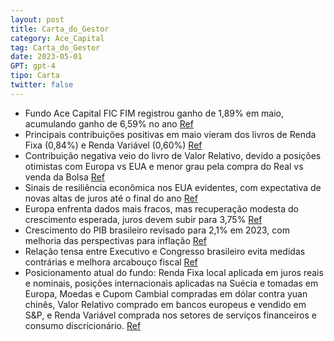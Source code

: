 ```yaml
---
layout: post
title: Carta_do_Gestor
category: Ace_Capital
tag: Carta_do_Gestor
date: 2023-05-01
GPT: gpt-4
tipo: Carta
twitter: false
---
```


- Fundo Ace Capital FIC FIM registrou ganho de 1,89% em maio, acumulando ganho de 6,59% no ano
<a href="#" onclick="search_on_pdf('O Ace Capital FIC FIM registrou ganho de 1,89% em maio; ganho de 6,59% no acumulado do ano (123% do')">Ref</a>
- Principais contribuições positivas em maio vieram dos livros de Renda Fixa (0,84%) e Renda Variável (0,60%)
<a href="#" onclick="search_on_pdf('46,84% desde seu início em 30/09/2019 (164% do CDI ou CDI+3,70% a.a.). Os livros de Renda Fixa e Re')">Ref</a>
- Contribuição negativa veio do livro de Valor Relativo, devido a posições otimistas com Europa vs EUA e menor grau pela compra do Real vs venda da Bolsa
<a href="#" onclick="search_on_pdf('táticas compradas em ações locais e no alpha carteira contra índice. A principal contribuição negat')">Ref</a>
- Sinais de resiliência econômica nos EUA evidentes, com expectativa de novas altas de juros até o final do ano
<a href="#" onclick="search_on_pdf('acreditamos serem prováveis novas altas de juros até o final do ano, levando o juro terminal nos EUA')">Ref</a>
- Europa enfrenta dados mais fracos, mas recuperação modesta do crescimento esperada, juros devem subir para 3,75%
<a href="#" onclick="search_on_pdf('Dados mais fracos na Europa não interromperão ciclo de alta de juros. Na Europa, a rápida recuperaç')">Ref</a>
- Crescimento do PIB brasileiro revisado para 2,1% em 2023, com melhoria das perspectivas para inflação
<a href="#" onclick="search_on_pdf('www.acecapital.com.br | ri@acecapital.com.br capital.ace acecapitalgestoraderecursos resultado do')">Ref</a>
- Relação tensa entre Executivo e Congresso brasileiro evita medidas contrárias e melhora arcabouço fiscal
<a href="#" onclick="search_on_pdf('A relação tensa entre Executivo e Congresso não tem sido, sob os olhos do mercado, de todo mal, dado')">Ref</a>
- Posicionamento atual do fundo: Renda Fixa local aplicada em juros reais e nominais, posições internacionais aplicadas na Suécia e tomadas em Europa, Moedas e Cupom Cambial compradas em dólar contra yuan chinês, Valor Relativo comprado em bancos europeus e vendido em S&P, e Renda Variável comprada nos setores de serviços financeiros e consumo discricionário.
<a href="#" onclick="search_on_pdf('curso, o que torna próximo o início do ciclo de queda da Selic, mantivemos nossas posições aplicadas')">Ref</a>
